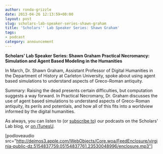 ```yaml
---
author: ronda-grizzle
date: 2013-04-26 12:13:59+00:00
layout: post
slug: scholars-lab-speaker-series-shawn-graham
title: 'Scholars'' Lab Speaker Series: Shawn Graham'
tags:
- podcast
category: announcement
---
```


**Scholars' Lab Speaker Series: Shawn Graham**
**Practical Necromancy: Simulation and Agent Based Modeling in the Humanities**

In March, Dr. Shawn Graham, Assistant Professor of Digital Humanities in the Department of History at Carleton University, spoke about using agent based simulations to understand aspects of Greco-Roman antiquity.



Summary:
Raising the dead presents certain difficulties, but computation suggests a way forward. In Practical Necromany, Dr. Graham discusses the use of agent based simulations to understand aspects of Greco-Roman antiquity, its perils and potentials, and how all of this fits into a worldview informed by the digital humanities.


As always, you can listen to (or [subscribe to](http://www.scholarslab.org/category/podcasts/)) our podcasts on the Scholars' Lab blog, or [on iTunesU](http://itunes.apple.com/us/itunes-u/scholars-lab-speaker-series/id401906619).

[podloveaudio src="http://deimos3.apple.com/WebObjects/Core.woa/FeedEnclosure/virginia-public-dz.5154837759.05154837761.23530048996/enclosure.mp3"]
